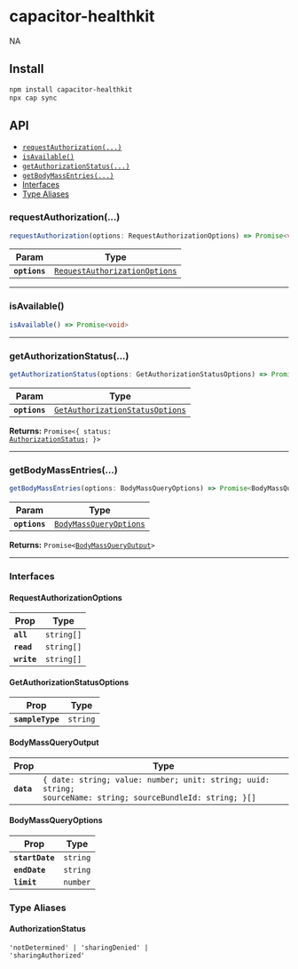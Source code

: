 # capacitor-healthkit

NA

## Install

```bash
npm install capacitor-healthkit
npx cap sync
```

## API

<docgen-index>

* [`requestAuthorization(...)`](#requestauthorization)
* [`isAvailable()`](#isavailable)
* [`getAuthorizationStatus(...)`](#getauthorizationstatus)
* [`getBodyMassEntries(...)`](#getbodymassentries)
* [Interfaces](#interfaces)
* [Type Aliases](#type-aliases)

</docgen-index>

<docgen-api>
<!--Update the source file JSDoc comments and rerun docgen to update the docs below-->

### requestAuthorization(...)

```typescript
requestAuthorization(options: RequestAuthorizationOptions) => Promise<void>
```

| Param         | Type                                                                                |
| ------------- | ----------------------------------------------------------------------------------- |
| **`options`** | <code><a href="#requestauthorizationoptions">RequestAuthorizationOptions</a></code> |

--------------------


### isAvailable()

```typescript
isAvailable() => Promise<void>
```

--------------------


### getAuthorizationStatus(...)

```typescript
getAuthorizationStatus(options: GetAuthorizationStatusOptions) => Promise<{ status: AuthorizationStatus; }>
```

| Param         | Type                                                                                    |
| ------------- | --------------------------------------------------------------------------------------- |
| **`options`** | <code><a href="#getauthorizationstatusoptions">GetAuthorizationStatusOptions</a></code> |

**Returns:** <code>Promise&lt;{ status: <a href="#authorizationstatus">AuthorizationStatus</a>; }&gt;</code>

--------------------


### getBodyMassEntries(...)

```typescript
getBodyMassEntries(options: BodyMassQueryOptions) => Promise<BodyMassQueryOutput>
```

| Param         | Type                                                                  |
| ------------- | --------------------------------------------------------------------- |
| **`options`** | <code><a href="#bodymassqueryoptions">BodyMassQueryOptions</a></code> |

**Returns:** <code>Promise&lt;<a href="#bodymassqueryoutput">BodyMassQueryOutput</a>&gt;</code>

--------------------


### Interfaces


#### RequestAuthorizationOptions

| Prop        | Type                  |
| ----------- | --------------------- |
| **`all`**   | <code>string[]</code> |
| **`read`**  | <code>string[]</code> |
| **`write`** | <code>string[]</code> |


#### GetAuthorizationStatusOptions

| Prop             | Type                |
| ---------------- | ------------------- |
| **`sampleType`** | <code>string</code> |


#### BodyMassQueryOutput

| Prop       | Type                                                                                                                    |
| ---------- | ----------------------------------------------------------------------------------------------------------------------- |
| **`data`** | <code>{ date: string; value: number; unit: string; uuid: string; sourceName: string; sourceBundleId: string; }[]</code> |


#### BodyMassQueryOptions

| Prop            | Type                |
| --------------- | ------------------- |
| **`startDate`** | <code>string</code> |
| **`endDate`**   | <code>string</code> |
| **`limit`**     | <code>number</code> |


### Type Aliases


#### AuthorizationStatus

<code>'notDetermined' | 'sharingDenied' | 'sharingAuthorized'</code>

</docgen-api>
